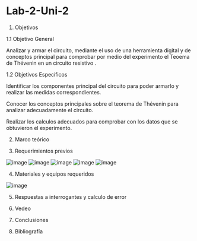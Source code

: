 # Lab-2-Uni-2
1. Objetivos

1.1 Objetivo General

Analizar y armar el circuito, mediante el uso de una herramienta digital y de conceptos principal para comprobar por medio del experimento el Teoema de Thévenin en un circuito resistivo .

1.2 Objetivos Específicos

Identificar los componentes principal del circuito  para poder armarlo y realizar las medidas correspondientes. 

Conocer los conceptos principales sobre el teorema de Thévenin para analizar adecuadamente el circuito.

Realizar los calculos adecuados para comprobar con los datos que se obtuvieron el experimento. 

2. Marco teórico

3. Requerimientos previos

![image](https://user-images.githubusercontent.com/93958596/149257326-dfddc2b3-4a12-48d5-96c0-326e1f397373.png)
![image](https://user-images.githubusercontent.com/93958596/149257347-725e636b-51c3-4a9a-800f-9a8a27e06613.png)
![image](https://user-images.githubusercontent.com/93958596/149257366-1237530e-4bc9-4429-b3b3-a842abc53546.png)
![image](https://user-images.githubusercontent.com/93958596/149257381-51d91879-76c3-48c4-ab26-052fda84adde.png)
![image](https://user-images.githubusercontent.com/93958596/149257398-8551e700-3675-4137-82f3-189774735144.png)

4. Materiales y equipos requeridos

![image](https://user-images.githubusercontent.com/93958596/149257619-92364683-4e8f-4eec-a16e-9650ee2d8aa5.png)

5. Respuestas a interrogantes y calculo de error

6. Vedeo

7. Conclusiones

8. Bibliografía
